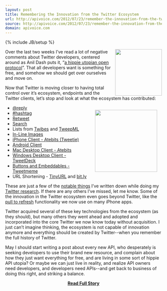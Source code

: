 ```yaml
---
layout: post
title: Remembering the Innovation from the Twitter Ecosystem
url: http://apivoice.com/2012/07/23/remember-the-innovation-from-the-twitter-ecosystem/
source: http://apivoice.com/2012/07/23/remember-the-innovation-from-the-twitter-ecosystem/
domain: apivoice.com
---
```

{% include JB/setup %}<p><p><a title="Twitter" href="http://www.twitter.com/" target="_blank"><img src="http://kinlane-productions.s3.amazonaws.com/twitter/twitter-bird-blue-on-white.png" alt="" width="150" align="right" /></a>Over the last two weeks I&rsquo;ve read a lot of negative comments about Twitter developers, centered around as Anil Dash puts it, &ldquo;<a href="http://dashes.com/anil/2012/07/why-your-complaint-about-twitter-is-wrong.html">a hippie utopian open protocol</a>&rdquo;.  That all developers want is something for free, and somehow we should get over ourselves and move on.</p>
<p>Now that Twitter is moving closer to having total control over it&rsquo;s ecosystem, endpoints and the Twitter clients, let&rsquo;s stop and look at what the ecosystem has contributed:</p>
<p><img style="padding: 15px;" src="http://kinlane-productions.s3.amazonaws.com/twitter/tweetie.png" alt="" width="200" align="right" /></p>
<ul class="mainlist">
<li><a href="http://anarchogeek.com/2012/07/09/origin-of-the-reply-digging-through-twitters-history/" target="_blank">@reply</a></li>
<li><a href="http://gigaom.com/2010/04/30/the-short-and-illustrious-history-of-twitter-hashtags/" target="_blank">#hashtag</a></li>
<li><a href="http://www.mediabistro.com/alltwitter/first-retweet_b6032" target="_blank">Retweet</a></li>
<li><a href="http://techcrunch.com/2008/07/15/confirmed-twitter-acquires-summize-search-engine/" target="_blank">Search</a></li>
<li>Lists from&nbsp;<a href="http://www.crunchbase.com/company/twibes" target="_blank">Twibes</a> and <a href="http://www.crunchbase.com/company/tweepml" target="_blank">TweepML</a></li>
<li><a href="ttp://paulbrown.us/blog/2009/09/03/brizzly-a-fresh-new-way-to-use-twitter/" target="_blank">In-Line Images</a></li>
<li><a href="http://www.atebits.com/" target="_blank">iPhone Client - Atebits (Tweetie)</a></li>
<li><a href="http://techcrunch.com/2012/03/27/pull-to-refresh-the-patent/" target="_blank">Android Client</a></li>
<li><a href="http://www.atebits.com/" target="_blank">Mac Desktop Client - Atebits</a></li>
<li><a href="http://www.tweetdeck.com" target="_blank">Windows Desktop Client - TweetDeck</a></li>
<li><a href="http://tweetmeme.com/about/retweet_button/" target="_blank">Buttons and Embeddables - Tweetmeme</a></li>
<li>URL Shortening - <a href="http://tinyurl.com/" target="_blank">TinyURL</a> and <a href="http://bit.ly" target="_blank">bit.ly</a></li>
</ul>
<p>These are just a few of the <span style="text-decoration: underline;">notable things</span> I&rsquo;ve written down while doing my <a title="Twitter Research" href="http://twitter.apivoice.com">Twitter research</a>.  If there are any others I&rsquo;ve missed, let me know.  Some of the innovation in the Twitter ecosystem even goes beyond Twitter, like the <a title="pull to refresh" href="http://techcrunch.com/2012/03/27/pull-to-refresh-the-patent/">pull to refresh</a> functionality we now use on many iPhone apps.</p>
<p>Twitter acquired several of these key technologies from the ecosystem (as they should), but many others they went ahead and adopted and incorporated into the core Twitter we now know today without acquisition.  I just can&rsquo;t imagine thinking, the ecosystem is not capable of innovation anymore and everything should be created by Twitter--when you remember the full history of Twitter.</p>
<p>May I should start writing a post about every new API, who desperately is seeking developers to use their brand new resource, and complain about how they just want everything for free, and are living in some sort of hippie API utopia?  Or maybe we can just live in reality, and realize API owners need developers, and developers need APIs--and get back to business of doing this right, and striking a balance.</p></p>
<center><p><a href="http://apivoice.com/2012/07/23/remember-the-innovation-from-the-twitter-ecosystem/" style='padding:25px; font-sze:18px; font-weight: bold;'>Read Full Story</a></p></center>
